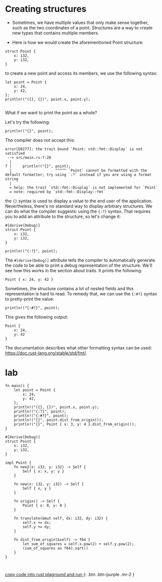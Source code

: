 # Creating structures

- Sometimes, we have multiple values that only make sense together, such as the two coordinates of a point.
Structures are a way to create new types that contains multiple members.

- Here is how we would create the aforementioned Point structure:

```
struct Point {
    x: i32,
    y: i32,
}

```
to create a new point and access its members, we use the following syntax:

```
let point = Point {
    x: 24,
    y: 42,
};
println!("({}, {})", point.x, point.y);


```
What if we want to print the point as a whole?

Let's try the following:

```
println!("{}", point);

```
The compiler does not accept this:
```
error[E0277]: the trait bound `Point: std::fmt::Display` is not satisfied
 --> src/main.rs:7:20
  |
7 |     println!("{}", point);
  |                    ^^^^^ `Point` cannot be formatted with the default formatter; try using `:?` instead if you are using a format string
  |
  = help: the trait `std::fmt::Display` is not implemented for `Point`
  = note: required by `std::fmt::Display::fmt`

```
the `{}` syntax is used to display a value to the end user of the application. Nevertheless, there's no standard way to display arbitrary structures. 
We can do what the compiler suggests: using the `{:?}` syntax. That requires you to add an attribute to the structure, so let's change it:
```
#[derive(Debug)]
struct Point {
    x: i32,
    y: i32,
}

println!("{:?}", point);
```
The `#[derive(Debug)]` attribute tells the compiler to automatically generate the code to be able to print a debug representation of the structure.
We'll see how this works in the section about traits. It prints the following:
```
Point { x: 24, y: 42 }

```
Sometimes, the structure contains a lot of nested fields and this representation is hard to read.
To remedy that, we can use the `{:#?}` syntax to pretty-print the value:

```
println!("{:#?}", point);

```
This gives the following output:
```
Point {
    x: 24,
    y: 42
}

```
The documentation describes what other formatting syntax can be used: https://doc.rust-lang.org/stable/std/fmt/.

# lab 


```
fn main() {
    let point = Point {
        x: 24,
        y: 42,
    };
    println!("({}, {})", point.x, point.y);
    println!("{:?}", point);
    println!("{:#?}", point);
    println!("{}", point.dist_from_origin());
    println!("{}", Point { x: 3, y: 4 }.dist_from_origin());
}

#[derive(Debug)]
struct Point {
    x: i32,
    y: i32,
}

impl Point {
    fn new2(x: i32, y: i32) -> Self {
        Self { x: x, y: y }
    }

    fn new(x: i32, y: i32) -> Self {
        Self { x, y }
    }

    fn origin() -> Self {
        Point { x: 0, y: 0 }
    }

    fn translate(&mut self, dx: i32, dy: i32) {
        self.x += dx;
        self.y += dy;
    }

    fn dist_from_origin(&self) -> f64 {
        let sum_of_squares = self.x.pow(2) + self.y.pow(2);
        (sum_of_squares as f64).sqrt()
    }
}



```
[copy code into rust plaground and run ](https://play.rust-lang.org/){: .btn .btn-purple .mr-2 }

